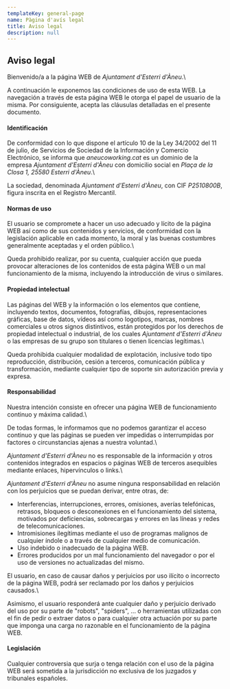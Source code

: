 ```yaml
---
templateKey: general-page
name: Pàgina d'avís legal
title: Aviso legal
description: null
---
```

## Aviso legal

Bienvenido/a a la página WEB de *Ajuntament d'Esterri d'Àneu*.\

A continuación le exponemos las condiciones de uso de esta WEB. La navegación a través de esta página WEB le otorga el papel de usuario de la misma. Por consiguiente, acepta las cláusulas detalladas en el presente documento.

#### Identificación

De conformidad con lo que dispone el artículo 10 de la Ley 34/2002 del 11 de julio, de Servicios de Sociedad de la Información y Comercio Electrónico, se informa que *aneucoworking.cat* es un dominio de la empresa *Ajuntament d'Esterri d'Àneu* con domicilio social en *Plaça de la Closa 1, 25580 Esterri d'Àneu*.\

La sociedad, denominada *Ajuntament d'Esterri d'Àneu*, con CIF *P2510800B*, figura inscrita en el Registro Mercantil.

#### Normas de uso

El usuario se compromete a hacer un uso adecuado y lícito de la página WEB así como de sus contenidos y servicios, de conformidad con la legislación aplicable en cada momento, la moral y las buenas costumbres generalmente aceptadas y el orden público.\

Queda prohibido realizar, por su cuenta, cualquier acción que pueda provocar alteraciones de los contenidos de esta página WEB o un mal funcionamiento de la misma, incluyendo la introducción de virus o similares.

#### Propiedad intelectual

Las páginas del WEB y la información o los elementos que contiene, incluyendo textos, documentos, fotografías, dibujos, representaciones gráficas, base de datos, vídeos así como logotipos, marcas, nombres comerciales u otros signos distintivos, están protegidos por los derechos de propiedad intelectual o industrial, de los cuales *Ajuntament d'Esterri d'Àneu* o las empresas de su grupo son titulares o tienen licencias legítimas.\

Queda prohibida cualquier modalidad de explotación, inclusive todo tipo reproducción, distribución, cesión a terceros, comunicación pública y transformación, mediante cualquier tipo de soporte sin autorización previa y expresa.

#### Responsabilidad

Nuestra intención consiste en ofrecer una página WEB de funcionamiento continuo y máxima calidad.\

De todas formas, le informamos que no podemos garantizar el acceso continuo y que las páginas se pueden ver impedidas o interrumpidas por factores o circunstancias ajenas a nuestra voluntad.\

*Ajuntament d'Esterri d'Àneu* no es responsable de la información y otros contenidos integrados en espacios o páginas WEB de terceros asequibles mediante enlaces, hipervínculos o links.\

*Ajuntament d'Esterri d'Àneu* no asume ninguna responsabilidad en relación con los perjuicios que se puedan derivar, entre otras, de:

* Interferencias, interrupciones, errores, omisiones, averías telefónicas, retrasos, bloqueos o desconexiones en el funcionamiento del sistema, motivados por deficiencias, sobrecargas y errores en las líneas y redes de telecomunicaciones.
* Intromisiones ilegítimas mediante el uso de programas malignos de cualquier índole o a través de cualquier medio de comunicación.
* Uso indebido o inadecuado de la página WEB.
* Errores producidos por un mal funcionamiento del navegador o por el uso de versiones no actualizadas del mismo.

El usuario, en caso de causar daños y perjuicios por uso ilícito o incorrecto de la página WEB, podrá ser reclamado por los daños y perjuicios causados.\

Asimismo, el usuario responderá ante cualquier daño y perjuicio derivado del uso por su parte de "robots", "spiders", ... o herramientas utilizadas con el fin de pedir o extraer datos o para cualquier otra actuación por su parte que imponga una carga no razonable en el funcionamiento de la página WEB.

#### Legislación

Cualquier controversia que surja o tenga relación con el uso de la página WEB será sometida a la jurisdicción no exclusiva de los juzgados y tribunales españoles.